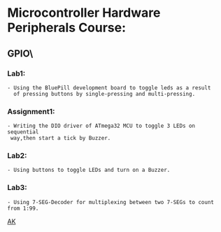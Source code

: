 # Microcontroller Hardware Peripherals Course:

## GPIO\

### Lab1: 
	- Using the BluePill development board to toggle leds as a result
	  of pressing buttons by single-pressing and multi-pressing.


### Assignment1:
	- Writing the DIO driver of ATmega32 MCU to toggle 3 LEDs on sequential 
	 way,then start a tick by Buzzer.

### Lab2:
	- Using buttons to toggle LEDs and turn on a Buzzer.

### Lab3:
	- Using 7-SEG-Decoder for multiplexing between two 7-SEGs to count
	from 1:99.

[AK](https://www.youtube.com/watch?v=DEmO758Llbc&ab_channel=DiscoveryEducationUK)

